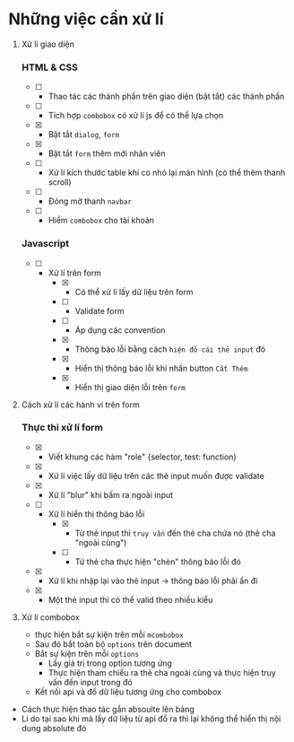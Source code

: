 # Những việc cần xử lí

1. Xử lí giao diện

   ### HTML & CSS

   - [ ] - Thao tác các thành phần trên giao diện (bật tắt) các thành phần
   - [ ] - Tích hợp `combobox` có xử lí js để có thể lựa chọn
   - [x] - Bật tắt `dialog`, `form`
   - [x] - Bật tắt `form` thêm mới nhân viên
   - [ ] - Xử lí kích thước table khi co nhỏ lại màn hình (có thể thêm thanh scroll)
   - [ ] - Đóng mở thanh `navbar`
   - [ ] - Hiểm `combobox` cho tài khoản

   ### Javascript

   - [ ] - Xử lí trên form
       - [x] - Có thể xử lí lấy dữ liệu trên form
       - [ ] - Validate form
       - [ ] - Áp dụng các convention
       - [x] - Thông báo lỗi bằng cách `hiện đỏ cái thẻ input` đó
       - [x] - Hiển thị thông báo lỗi khi nhấn button `Cất Thêm`
       - [x] - Hiển thị giao diện lỗi trên `form`

2. Cách xử lí các hành vi trên form

   ### Thực thi xử lí form

   - [x] - Viết khung các hàm "role" {selector, test: function)
   - [x] - Xử lí việc lấy dữ liệu trên các thẻ input muốn được validate
   - [x] - Xử lí "blur" khi bấm ra ngoài input
   - [ ] - Xử lí hiển thị thông báo lỗi
       - [x] - Từ thẻ input thì `truy vấn` đến thẻ cha chứa nó (thẻ cha "ngoài cùng")
       - [ ] - Từ thẻ cha thực hiện "chèn" thông báo lỗi đó
   - [x] - Xử lí khi nhập lại vào thẻ input -> thông báo lỗi phải ẩn đi
   - [x] - Một thẻ input thì có thể valid theo nhiều kiểu

3. Xử lí combobox
   - thực hiện bắt sự kiện trên mỗi `mcombobox`
   - Sau đó bắt toàn bộ `options` trên document
   - Bắt sự kiện trên mỗi `options`
     - Lấy giá trị trong option tương ứng
     - Thực hiện tham chiếu ra thẻ cha ngoài cùng và thực hiện truy vấn đến input trong đó
   - Kết nối api và đổ dữ liệu tương ứng cho combobox

- Cách thực hiện thao tác gắn absoulte lên bảng
- Lí do tại sao khi mà lấy dữ liệu từ api đổ ra thì lại không thể hiển thị nội dung absolute đó
